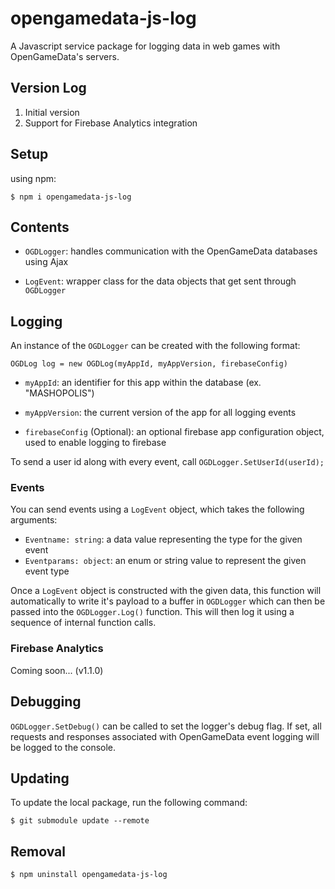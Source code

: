 # opengamedata-js-log

A Javascript service package for logging data in web games with OpenGameData's servers.

## Version Log

1. Initial version
2. Support for Firebase Analytics integration

## Setup

using npm:

`$ npm i opengamedata-js-log`

## Contents

- `OGDLogger`: handles communication with the OpenGameData databases using Ajax

- `LogEvent`: wrapper class for the data objects that get sent through `OGDLogger`

## Logging

An instance of the `OGDLogger` can be created with the following format:

`OGDLog log = new OGDLog(myAppId, myAppVersion, firebaseConfig)`

- `myAppId`: an identifier for this app within the database (ex. "MASHOPOLIS")
- `myAppVersion`: the current version of the app for all logging events

- `firebaseConfig` (Optional): an optional firebase app configuration object, used to enable logging to firebase

To send a user id along with every event, call `OGDLogger.SetUserId(userId);`

### Events

You can send events using a `LogEvent` object, which takes the following arguments:

- `Eventname: string`: a data value representing the type for the given event
- `Eventparams: object`: an enum or string value to represent the given event type

Once a `LogEvent` object is constructed with the given data, this function will automatically to write it's payload to a buffer in `OGDLogger` which can then be passed into the `OGDLogger.Log()` function.
This will then log it using a sequence of internal function calls.

### Firebase Analytics

Coming soon... (v1.1.0)

## Debugging

`OGDLogger.SetDebug()` can be called to set the logger's debug flag. If set, all requests and responses associated with OpenGameData event logging will be logged to the console.

## Updating

To update the local package, run the following command:

`$ git submodule update --remote`

## Removal

`$ npm uninstall opengamedata-js-log`
